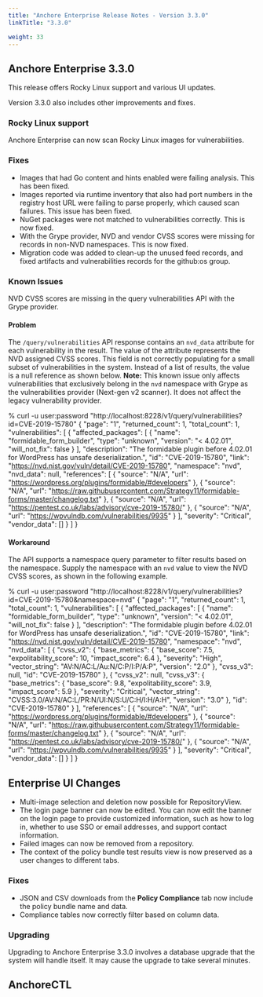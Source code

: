 ```yaml
---
title: "Anchore Enterprise Release Notes - Version 3.3.0"
linkTitle: "3.3.0"

weight: 33
---
```


## Anchore Enterprise 3.3.0

This release offers Rocky Linux support and various UI updates.

Version 3.3.0 also includes other improvements and fixes.

### Rocky Linux support

Anchore Enterprise can now scan Rocky Linux images for vulnerabilities. 

### Fixes
 
- Images that had Go content and hints enabled were failing analysis. This has been fixed.
- Images reported via runtime inventory that also had port numbers in the registry host URL were failing to parse properly, which caused scan failures. This issue has been fixed.
- NuGet packages were not matched to vulnerabilities correctly. This is now fixed.
- With the Grype provider, NVD and vendor CVSS scores were missing for records in non-NVD namespaces. This is now fixed.
- Migration code was added to clean-up the unused feed records, and fixed artifacts and vulnerabilities records for the github:os group.

### Known Issues

NVD CVSS scores are missing in the query vulnerabilities API with the Grype provider.

#### Problem 
The `/query/vulnerabilities` API response contains an `nvd_data` attribute for each vulnerability in the result. The value of the attribute represents the NVD assigned CVSS scores. This field is not correctly populating for a small subset of vulnerabilities in the system. Instead of a list of results, the value is a null reference as shown below. 
**Note:** This known issue only affects vulnerabilities that exclusively belong in the `nvd` namespace with Grype as the vulnerabilities provider (Next-gen v2 scanner). It does not affect the legacy vulnerability provider.

% curl -u user:password "http://localhost:8228/v1/query/vulnerabilities?id=CVE-2019-15780"
{
  "page": "1",
  "returned_count": 1,
  "total_count": 1,
  "vulnerabilities": [
    {
      "affected_packages": [
        {
          "name": "formidable_form_builder",
          "type": "unknown",
          "version": "< 4.02.01",
          "will_not_fix": false
        }
      ],
      "description": "The formidable plugin before 4.02.01 for WordPress has unsafe deserialization.",
      "id": "CVE-2019-15780",
      "link": "https://nvd.nist.gov/vuln/detail/CVE-2019-15780",
      "namespace": "nvd",
      "nvd_data": null,
      "references": [
        {
          "source": "N/A",
          "url": "https://wordpress.org/plugins/formidable/#developers"
        },
        {
          "source": "N/A",
          "url": "https://raw.githubusercontent.com/Strategy11/formidable-forms/master/changelog.txt"
        },
        {
          "source": "N/A",
          "url": "https://pentest.co.uk/labs/advisory/cve-2019-15780/"
        },
        {
          "source": "N/A",
          "url": "https://wpvulndb.com/vulnerabilities/9935"
        }
      ],
      "severity": "Critical",
      "vendor_data": []
    }
  ]
}

#### Workaround

The API supports a namespace query parameter to filter results based on the namespace. Supply the namespace with an `nvd` value to view the NVD CVSS scores, as shown in the following example.

% curl -u user:password "http://localhost:8228/v1/query/vulnerabilities?id=CVE-2019-15780&namespace=nvd"
{
  "page": "1",
  "returned_count": 1,
  "total_count": 1,
  "vulnerabilities": [
    {
      "affected_packages": [
        {
          "name": "formidable_form_builder",
          "type": "unknown",
          "version": "< 4.02.01",
          "will_not_fix": false
        }
      ],
      "description": "The formidable plugin before 4.02.01 for WordPress has unsafe deserialization.",
      "id": "CVE-2019-15780",
      "link": "https://nvd.nist.gov/vuln/detail/CVE-2019-15780",
      "namespace": "nvd",
      "nvd_data": [
        {
          "cvss_v2": {
            "base_metrics": {
              "base_score": 7.5,
              "expolitability_score": 10,
              "impact_score": 6.4
            },
            "severity": "High",
            "vector_string": "AV:N/AC:L/Au:N/C:P/I:P/A:P",
            "version": "2.0"
          },
          "cvss_v3": null,
          "id": "CVE-2019-15780"
        },
        {
          "cvss_v2": null,
          "cvss_v3": {
            "base_metrics": {
              "base_score": 9.8,
              "expolitability_score": 3.9,
              "impact_score": 5.9
            },
            "severity": "Critical",
            "vector_string": "CVSS:3.0/AV:N/AC:L/PR:N/UI:N/S:U/C:H/I:H/A:H",
            "version": "3.0"
          },
          "id": "CVE-2019-15780"
        }
      ],
      "references": [
        {
          "source": "N/A",
          "url": "https://wordpress.org/plugins/formidable/#developers"
        },
        {
          "source": "N/A",
          "url": "https://raw.githubusercontent.com/Strategy11/formidable-forms/master/changelog.txt"
        },
        {
          "source": "N/A",
          "url": "https://pentest.co.uk/labs/advisory/cve-2019-15780/"
        },
        {
          "source": "N/A",
          "url": "https://wpvulndb.com/vulnerabilities/9935"
        }
      ],
      "severity": "Critical",
      "vendor_data": []
    }
  ]
}


## Enterprise UI Changes

- Multi-image selection and deletion now possible for RepositoryView.
- The login page banner can now be edited. You can now edit the banner on the login page to provide customized information, such as how to log in, whether to use SSO or email addresses, and support contact information.
- Failed images can now be removed from a repository. 
- The context of the policy bundle test results view is now preserved as a user changes to different tabs. 

### Fixes

- JSON and CSV downloads from the **Policy Compliance** tab now include the policy bundle name and data.
- Compliance tables now correctly filter based on column data.

### Upgrading
Upgrading to Anchore Enterprise 3.3.0 involves a database upgrade that the system will handle itself. It may cause the upgrade to take several minutes.

## AnchoreCTL

